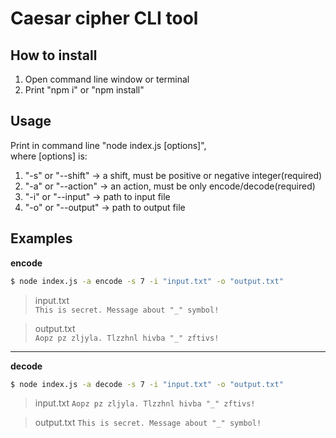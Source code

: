 # Caesar cipher CLI tool
## How to install
1. Open command line window or terminal
2. Print "npm i" or "npm install"

## Usage
Print in command line "node index.js [options]",  
where [options] is:  
1. "-s" or "--shift" -> a shift, must be positive or negative integer(required)
1. "-a" or "--action" -> an action, must be only encode/decode(required)
1. "-i" or "--input" -> path to input file
1. "-o" or "--output" -> path to output file

## Examples
**encode**
```bash
$ node index.js -a encode -s 7 -i "input.txt" -o "output.txt"
```
>input.txt  
>`This is secret. Message about "_" symbol!`

> output.txt  
> `Aopz pz zljyla. Tlzzhnl hivba "_" zftivs!`  



****
**decode**
```bash
$ node index.js -a decode -s 7 -i "input.txt" -o "output.txt"
```
>input.txt
>`Aopz pz zljyla. Tlzzhnl hivba "_" zftivs!`

>output.txt
> `This is secret. Message about "_" symbol!`
